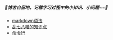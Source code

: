 ##### 🌸博客自留地，记载学习过程中的小知识、小问题~~🌸

* [markdown语法](https://github.com/lulu-s/lulu-book/blob/master/markdown%20grammar.md)
* [乱七八糟的知识点](https://github.com/lulu-s/lulu-book/blob/master/trivia.md)
* [命令行](https://github.com/lulu-s/lulu-book/blob/master/command.md)
